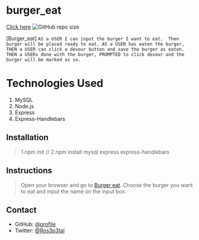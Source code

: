 # burger_eat
[Click here](https://burger-eat-42.herokuapp.com/)
![GitHub repo size](https://img.shields.io/github/repo-size/Kathleen-Y/Burger_eat?logo=github)

[Burger_eat] 
`AS a USER I can input the burger I want to eat. 
Then burger will be placed ready to eat. AS a USER has eaten the burger,
THEN a USER can click a devour button and save the burger as eaten.
THEN a USERs done with the burger,
PROMPTED to click devour and the burger will be marked as so.
`
# Technologies Used
1. MySQL
2. Node.js
2. Express
3. Express-Handlebars

## Installation
> 1.npm init // 2.npm install mysql express express-handlebars

## Instructions
> Open your browser and go to [Burger eat](https://burger-eat-42.herokuapp.com/). Choose the burger you want to eat and input the name on the input box. 

## Contact
* GitHub: [@profile](https://github.com/Kathleen-Y)
* Twitter: [@Ros3p3tal](https://twitter.com/Ros3p3tal)

